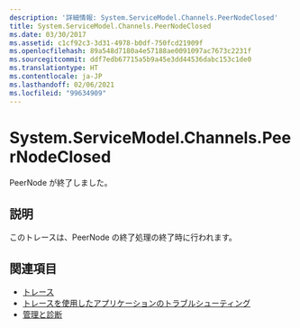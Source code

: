 ```yaml
---
description: '詳細情報: System.ServiceModel.Channels.PeerNodeClosed'
title: System.ServiceModel.Channels.PeerNodeClosed
ms.date: 03/30/2017
ms.assetid: c1cf92c3-3d31-4978-b0df-750fcd21909f
ms.openlocfilehash: 89a548d7180a4e57188ae0091097ac7673c2231f
ms.sourcegitcommit: ddf7edb67715a5b9a45e3dd44536dabc153c1de0
ms.translationtype: HT
ms.contentlocale: ja-JP
ms.lasthandoff: 02/06/2021
ms.locfileid: "99634909"
---
```

# <a name="systemservicemodelchannelspeernodeclosed"></a>System.ServiceModel.Channels.PeerNodeClosed

PeerNode が終了しました。  
  
## <a name="description"></a>説明  

 このトレースは、PeerNode の終了処理の終了時に行われます。  
  
## <a name="see-also"></a>関連項目

- [トレース](index.md)
- [トレースを使用したアプリケーションのトラブルシューティング](using-tracing-to-troubleshoot-your-application.md)
- [管理と診断](../index.md)

